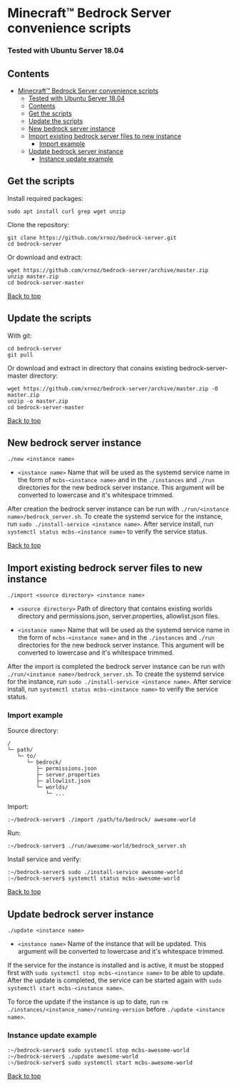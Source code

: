 # Minecraft™ Bedrock Server convenience scripts

### Tested with Ubuntu Server 18.04

## Contents
- [Minecraft™ Bedrock Server convenience scripts](#minecraft-bedrock-server-convenience-scripts)
    - [Tested with Ubuntu Server 18.04](#tested-with-ubuntu-server-1804)
  - [Contents](#contents)
  - [Get the scripts](#get-the-scripts)
  - [Update the scripts](#update-the-scripts)
  - [New bedrock server instance](#new-bedrock-server-instance)
  - [Import existing bedrock server files to new instance](#import-existing-bedrock-server-files-to-new-instance)
    - [Import example](#import-example)
  - [Update bedrock server instance](#update-bedrock-server-instance)
    - [Instance update example](#instance-update-example)

## Get the scripts

Install required packages:

    sudo apt install curl grep wget unzip

Clone the repository:

    git clone https://github.com/xrnoz/bedrock-server.git
    cd bedrock-server

Or download and extract:

    wget https://github.com/xrnoz/bedrock-server/archive/master.zip
    unzip master.zip
    cd bedrock-server-master

[Back to top](#minecraft-bedrock-server-convenience-scripts)

## Update the scripts

With git:

    cd bedrock-server
    git pull

Or download and extract in directory that conains existing bedrock-server-master directory:

    wget https://github.com/xrnoz/bedrock-server/archive/master.zip -O master.zip
    unzip -o master.zip
    cd bedrock-server-master

[Back to top](#minecraft-bedrock-server-convenience-scripts)

## New bedrock server instance

`./new <instance name>`

- `<instance name>` Name that will be used as the systemd service name in the form of `mcbs-<instance name>` and in the `./instances` and `./run` directories for the new bedrock server instance. This argument will be converted to lowercase and it's whitespace trimmed.

After creation the bedrock server instance can be run with `./run/<instance name>/bedrock_server.sh`. To create the systemd service for the instance, run `sudo ./install-service <instance name>`. After service install, run `systemctl status mcbs-<instance name>` to verify the service status.

[Back to top](#minecraft-bedrock-server-convenience-scripts)

## Import existing bedrock server files to new instance

`./import <source directory> <instance name>`

- `<source directory>` Path of directory that contains existing worlds directory and permissions.json, server.properties, allowlist.json files.

- `<instance name>` Name that will be used as the systemd service name in the form of `mcbs-<instance name>` and in the `./instances` and `./run` directories for the new bedrock server instance. This argument will be converted to lowercase and it's whitespace trimmed.

After the import is completed the bedrock server instance can be run with `./run/<instance name>/bedrock_server.sh`. To create the systemd service for the instance, run `sudo ./install-service <instance name>`. After service install, run `systemctl status mcbs-<instance name>` to verify the service status.


### Import example

Source directory:

    /
    └─ path/
       └─ to/
          └─ bedrock/
             ├─ permissions.json
             ├─ server.properties
             ├─ allowlist.json
             └─ worlds/
                └─ ...

Import:

    :~/bedrock-server$ ./import /path/to/bedrock/ awesome-world

Run:

    :~/bedrock-server$ ./run/awesome-world/bedrock_server.sh

Install service and verify:

    :~/bedrock-server$ sudo ./install-service awesome-world
    :~/bedrock-server$ systemctl status mcbs-awesome-world

[Back to top](#minecraft-bedrock-server-convenience-scripts)

## Update bedrock server instance

`./update <instance name>`

- `<instance name>` Name of the instance that will be updated. This argument will be converted to lowercase and it's whitespace trimmed.

If the service for the instance is installed and is active, it must be stopped first with `sudo systemctl stop mcbs-<instance name>` to be able to update. After the update is completed, the service can be started again with `sudo systemctl start mcbs-<instance name>`.

To force the update if the instance is up to date, run `rm ./instances/<instance_name>/running-version` before `./update <instance name>`.

### Instance update example

    :~/bedrock-server$ sudo systemctl stop mcbs-awesome-world
    :~/bedrock-server$ ./update awesome-world
    :~/bedrock-server$ sudo systemctl start mcbs-awesome-world

[Back to top](#minecraft-bedrock-server-convenience-scripts)
